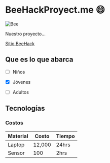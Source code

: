 # BeeHackProyect.me :smile:
![Bee](https://cdn.shopify.com/s/files/1/0020/7372/2946/products/RPlanta_Blanco_1.1_2000x.jpg?v=1531432291)

Nuestro proyecto...

[Sitio BeeHack](https://thehackinglabs.com/beehack)

## Que es lo que abarca
-[ ] Niños

-[X] Jóvenes

-[ ] Adultos


## Tecnologías

### Costos
Material | Costo | Tiempo 
 ------- | ----- | ------ 
 Laptop | 12,000 | 24hrs 
 Sensor | 100 | 2hrs 
